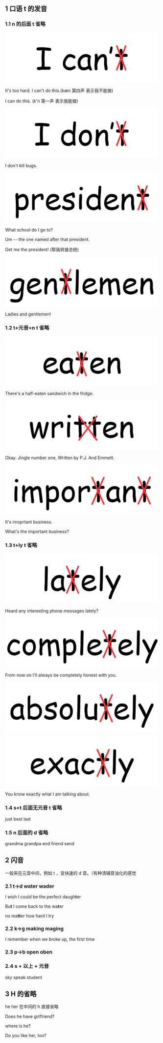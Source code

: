 
## 1 口语 t 的发音

### 1.1 n 的后面 t 省略

![can't](https://raw.githubusercontent.com/514723273/.md-Pictures/master/en-cant.png)

It's too hard. I can't do this.(kæn 第四声 表示我不能做)

I can do this. (k'n 第一声 表示我能做)

![don't](https://raw.githubusercontent.com/514723273/.md-Pictures/master/en-dont.png)

I don't kill bugs.

![president](https://raw.githubusercontent.com/514723273/.md-Pictures/master/en-president.png)

What school do I go to? 

Um -- the one named after that president.

Get me the president! (帮我转接总统)

![gentlemen](https://raw.githubusercontent.com/514723273/.md-Pictures/master/en-gentlemen.png)

Ladies and gentlemen!

### 1.2 t+元音+n t 省略

![eaten](https://raw.githubusercontent.com/514723273/.md-Pictures/master/en-eaten.png)

There's a half-eaten sandwich in the fridge.

![written](https://raw.githubusercontent.com/514723273/.md-Pictures/master/en-written.png)

Okay. Jingle number one, Written by P.J. And Emmett.

![important](https://raw.githubusercontent.com/514723273/.md-Pictures/master/en-important.png)

It's imoprtant business.

What's the important business?

### 1.3 t+ly t 省略

![lately](https://raw.githubusercontent.com/514723273/.md-Pictures/master/en-lately.png)

Heard any interesting phone messages lately?

![completely](https://raw.githubusercontent.com/514723273/.md-Pictures/master/en-completely.png)

From now on I'll always be completely honest with you.

![absolutely](https://raw.githubusercontent.com/514723273/.md-Pictures/master/en-absolutely.png)

![exactly](https://raw.githubusercontent.com/514723273/.md-Pictures/master/en-exactly.png)

You know exactly what I am talking about.

### 1.4 s+t 后面无元音 t 省略

just best last

### 1.5 n 后面的 d 省略

grandma grandpa end friend send

## 2 闪音

一般夹在元音中间，例如 t ，变快速的 d 音。（有种清辅音浊化的感觉

### 2.1 t->d water wader

I wish I could be the perfect daugh**t**er

Bu**t** I come back to the wa**t**er

no ma**tt**er how hard I try

### 2.2 k->g making maging

I remember when we broke up, the first time

### 2.3 p->b open oben

### 2.4 s + 以上 + 元音

sky speak student

## 3 H 的省略

he her 在中间的 h 直接省略

Does he have girlfriend?

where is he?

Do you like her, too?
